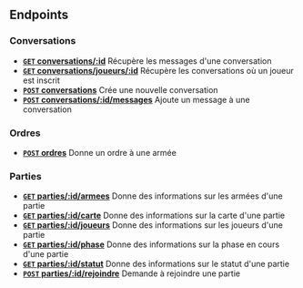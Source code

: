 ## Endpoints

### Conversations
- **[<code>GET</code> conversations/:id](endpoints/conversations/GET_conversations_id.md)** Récupère les messages d'une conversation
- **[<code>GET</code> conversations/joueurs/:id](endpoints/conversations/GET_conversations_joueurs_id.md)** Récupère les conversations où un joueur est inscrit
- **[<code>POST</code> conversations](endpoints/conversations/POST_conversations.md)** Crée une nouvelle conversation
- **[<code>POST</code> conversations/:id/messages](endpoints/conversations/POST_conversations_id_conversation_messages.md)** Ajoute un message à une conversation

### Ordres
- **[<code>POST</code> ordres](endpoints/ordres/POST_ordres.md)** Donne un ordre à une armée

### Parties
- **[<code>GET</code> parties/:id/armees](endpoints/parties/GET_parties_id_armees.md)** Donne des informations sur les armées d'une partie
- **[<code>GET</code> parties/:id/carte](endpoints/parties/GET_parties_id_carte.md)** Donne des informations sur la carte d'une partie
- **[<code>GET</code> parties/:id/joueurs](endpoints/parties/GET_parties_id_joueurs.md)** Donne des informations sur les joueurs d'une partie
- **[<code>GET</code> parties/:id/phase](endpoints/parties/GET_parties_id_phase.md)** Donne des informations sur la phase en cours d'une partie
- **[<code>GET</code> parties/:id/statut](endpoints/parties/GET_parties_id_statut.md)** Donne des informations sur le statut d'une partie
- **[<code>POST</code> parties/:id/rejoindre](endpoints/parties/POST_parties_id_rejoindre.md)** Demande à rejoindre une partie
